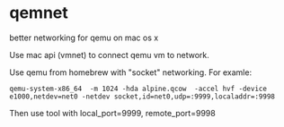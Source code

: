 # qemnet
better networking for qemu on mac os x

Use mac api (vmnet) to connect qemu vm to network.

Use qemu from homebrew with "socket" networking. For examle:
```
qemu-system-x86_64  -m 1024 -hda alpine.qcow  -accel hvf -device e1000,netdev=net0 -netdev socket,id=net0,udp=:9999,localaddr=:9998
```
Then use tool with local_port=9999, remote_port=9998

